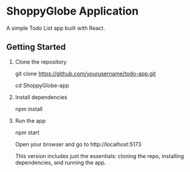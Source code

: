 
# ShoppyGlobe Application
A simple Todo List app built with React.
## Getting Started

1. Clone the repository

   git clone https://github.com/yourusername/todo-app.git

   cd ShoppyGlobe-app

2. Install dependencies

   npm install

3. Run the app
   
   npm start

   Open your browser and go to http://localhost:5173

    This version includes just the essentials: cloning the repo, installing dependencies, and running the app.





